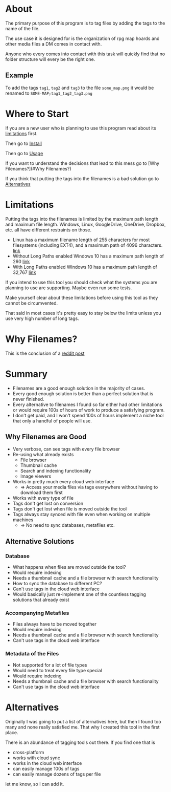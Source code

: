 # About

The primary purpose of this program is to tag files by adding the tags to the name of the file.

The use case it is designed for is the organization of rpg map hoards and other media files a DM comes in contact with.

Anyone who every comes into contact with this task will quickly find that no folder structure will every be the right one.

## Example

To add the tags `tag1`, `tag2` and `tag3` to the file `some_map.png` it would be renamed to `SOME-MAP;tag1_tag2_tag3.png
`

# Where to Start

If you are a new user who is planning to use this program read about its [limitations](#Limitations) first.

Then go to [Install](#Install)

Then go to [Usage](#Usage)

If you want to understand the decisions that lead to this mess go to [Why Filenames?](#Why Filenames?)

If you think that putting the tags into the filenames is a bad solution go to [Alternatives](#Alternatives)

# Limitations

Putting the tags into the filenames is limited by the maximum path length and maximum file length.
Windows, Linux, GoogleDrive, OneDrive, Dropbox, etc. all have different restraints
on those.

- Linux has a maximum filename length of 255 characters for most filesystems (including EXT4), and a maximum path of
  4096
  characters. [link](https://unix.stackexchange.com/questions/32795/what-is-the-maximum-allowed-filename-and-folder-size-with-ecryptfs)
- Without Long Paths enabled Windows 10 has a maximum path length of
  260 [link](https://docs.microsoft.com/en-us/windows/win32/fileio/maximum-file-path-limitation?tabs=registry)
- With Long Paths enabled Windows 10 has a maximum path length of
  32,767 [link](https://docs.microsoft.com/en-us/windows/win32/fileio/maximum-file-path-limitation?tabs=registry#:~:text=path%20length%20of-,32%2C767%20characters,-.%20This%20type%20of)

If you intend to use this tool you should check what the systems you are planning to use
are supporting. Maybe even run some tests.

Make yourself clear about these limitations before using this tool as they cannot be circumvented.

That said in most cases it's pretty easy to stay below the limits unless you use very high number of long tags.

# Why Filenames?

This is the conclusion of a [reddit post](TODO)

# Summary

- Filenames are a good enough solution in the majority of cases.
- Every good enough solution is better than a perfect solution that is never finished.
- Every alternative to filenames I found so far either had other limitations or would require 100s of hours of work
  to produce a satisfying program.
- I don't get paid, and I won't spend 100s of hours implement a niche tool that only a handful of people will use.

## Why Filenames are Good

- Very verbose, can see tags with every file browser
- Re-using what already exists
    - File browser
    - Thumbnail cache
    - Search and indexing functionality
    - Image viewers
- Works in pretty much every cloud web interface
    - => Access your media files via tags everywhere without having to download them first
- Works with every type of file
- Tags don't get lost on conversion
- Tags don't get lost when file is moved outside the tool
- Tags always stay synced with file even when working on multiple machines 
  - => No need to sync databases, metafiles etc.

## Alternative Solutions

### Database

- What happens when files are moved outside the tool?
- Would require indexing
- Needs a thumbnail cache and a file browser with search functionality
- How to sync the database to different PC?
- Can't use tags in the cloud web interface
- Would basically just re-implement one of the countless tagging solutions that already exist

### Accompanying Metafiles

- Files always have to be moved together
- Would require indexing
- Needs a thumbnail cache and a file browser with search functionality
- Can't use tags in the cloud web interface

### Metadata of the Files

- Not supported for a lot of file types
- Would need to treat every file type special
- Would require indexing
- Needs a thumbnail cache and a file browser with search functionality
- Can't use tags in the cloud web interface

# Alternatives

Originally I was going to put a list of alternatives here, but then I found too many and none really satisfied me. That why I created this tool in the first place.

There is an abundance of tagging tools out there. If you find one that is 
- cross-platform
- works with cloud sync
- works in the cloud web interface
- can easily manage 100s of tags
- can easily manage dozens of tags per file  

let me know, so I can add it.